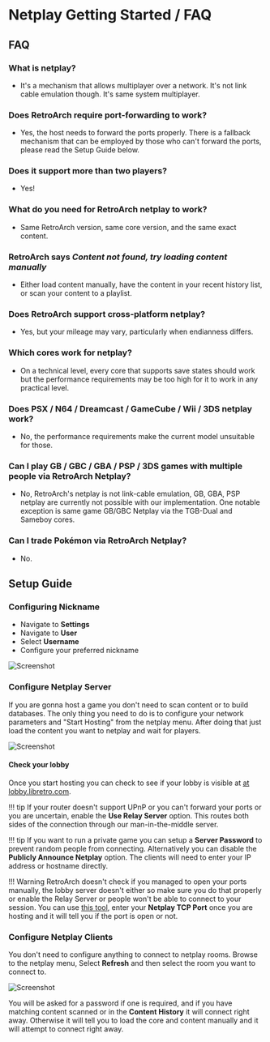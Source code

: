 # Netplay Getting Started / FAQ

## FAQ

### What is netplay?

- It's a mechanism that allows multiplayer over a network. It's not link cable emulation though. It's same system multiplayer.

### Does RetroArch require port-forwarding to work?

- Yes, the host needs to forward the ports properly. There is a fallback mechanism that can be employed by those who can't forward the ports, please read the Setup Guide below.

### Does it support more than two players?

- Yes!

### What do you need for RetroArch netplay to work?

- Same RetroArch version, same core version, and the same exact content.

### RetroArch says *Content not found, try loading content manually* 

- Either load content manually, have the content in your recent history list, or scan your content to a playlist.

### Does RetroArch support cross-platform netplay?

- Yes, but your mileage may vary, particularly when endianness differs.

### Which cores work for netplay?

- On a technical level, every core that supports save states should work but the performance requirements may be too high for it to work in any practical level.

### Does PSX / N64 / Dreamcast / GameCube / Wii / 3DS netplay work?

- No, the performance requirements make the current model unsuitable for those.

### Can I play GB / GBC / GBA / PSP / 3DS games with multiple people via RetroArch Netplay?

- No, RetroArch's netplay is not link-cable emulation, GB, GBA, PSP netplay are currently not possible with our implementation. One notable exception is same game GB/GBC Netplay via the TGB-Dual and Sameboy cores.

### Can I trade Pokémon via RetroArch Netplay?

- No.


## Setup Guide

### Configuring Nickname
- Navigate to **Settings**
- Navigate to **User**
- Select **Username**
- Configure your preferred nickname

![Screenshot](../image/netplay/nickname.png)

### Configure Netplay Server

If you are gonna host a game you don't need to scan content or to build databases. The only thing you need to do is to configure your network parameters and "Start Hosting" from the netplay menu. After doing that just load the content you want to netplay and wait for players.

![Screenshot](../image/netplay/netplay.png)

#### Check your lobby

Once you start hosting you can check to see if your lobby is visible at [at lobby.libretro.com](http://lobby.libretro.com/).

!!! tip
    If your router doesn't support UPnP or you can't forward your ports or you are uncertain, enable the **Use Relay Server** option. This routes both sides of the connection through our man-in-the-middle server.

!!! tip
    If you want to run a private game you can setup a **Server Password** to prevent random people from connecting. Alternatively you can disable the **Publicly Announce Netplay** option. The clients will need to enter your IP address or hostname directly.

!!! Warning
    RetroArch doesn't check if you managed to open your ports manually, the lobby server doesn't either so make sure you do that properly or enable the Relay Server or people won't be able to connect to your session. You can use [this tool](http://www.yougetsignal.com/tools/open-ports/), enter your **Netplay TCP Port** once you are hosting and it will tell you if the port is open or not.


### Configure Netplay Clients

You don't need to configure anything to connect to netplay rooms. Browse to the netplay menu, Select **Refresh** and then select the room you want to connect to.

![Screenshot](../image/netplay/rooms.png)

You will be asked for a password if one is required, and if you have matching content scanned or in the **Content History** it will connect right away. Otherwise it will tell you to load the core and content manually and it will attempt to connect right away.


